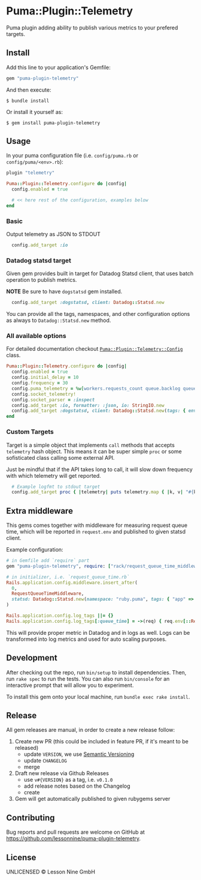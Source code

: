 # Puma::Plugin::Telemetry

Puma plugin adding ability to publish various metrics to your prefered targets.

## Install

Add this line to your application's Gemfile:

```ruby
gem "puma-plugin-telemetry"
```

And then execute:

    $ bundle install

Or install it yourself as:

    $ gem install puma-plugin-telemetry

## Usage

In your puma configuration file (i.e. `config/puma.rb` or `config/puma/<env>.rb`):

```ruby
plugin "telemetry"

Puma::Plugin::Telemetry.configure do |config|
  config.enabled = true

  # << here rest of the configuration, examples below
end
```

### Basic

Output telemetry as JSON to STDOUT

```ruby
  config.add_target :io
```

### Datadog statsd target

Given gem provides built in target for Datadog Statsd client, that uses batch operation to publish metrics.

**NOTE** Be sure to have `dogstatsd` gem installed.

```ruby
  config.add_target :dogstatsd, client: Datadog::Statsd.new
```

You can provide all the tags, namespaces, and other configuration options as always to `Datadog::Statsd.new` method.

### All available options

For detailed documentation checkout [`Puma::Plugin::Telemetry::Config`](./lib/puma/plugin/telemetry/config.rb) class.

```ruby
Puma::Plugin::Telemetry.configure do |config|
  config.enabled = true
  config.initial_delay = 10
  config.frequency = 30
  config.puma_telemetry = %w[workers.requests_count queue.backlog queue.capacity]
  config.socket_telemetry!
  config.socket_parser = :inspect
  config.add_target :io, formatter: :json, io: StringIO.new
  config.add_target :dogstatsd, client: Datadog::Statsd.new(tags: { env: ENV["RAILS_ENV"] })
end
```

### Custom Targets

Target is a simple object that implements `call` methods that accepts `telemetry` hash object. This means it can be super simple `proc` or some sofisticated class calling some external API.

Just be mindful that if the API takes long to call, it will slow down frequency with which telemetry will get reported.

```ruby
  # Example logfmt to stdout target
  config.add_target proc { |telemetry| puts telemetry.map { |k, v| "#{k}=#{v.inspect}" }.join(" ") }
```

## Extra middleware

This gems comes together with middleware for measuring request queue time, which will be reported in `request.env` and published to given statsd client.

Example configuration:

```ruby
# in Gemfile add `require` part
gem "puma-plugin-telemetry", require: ["rack/request_queue_time_middleware"]

# in initializer, i.e. `request_queue_time.rb`
Rails.application.config.middleware.insert_after(
  0,
  RequestQueueTimeMiddleware,
  statsd: Datadog::Statsd.new(namespace: "ruby.puma", tags: { "app" => "accounts" })
)

Rails.application.config.log_tags ||= {}
Rails.application.config.log_tags[:queue_time] = ->(req) { req.env[::RequestQueueTimeMiddleware::ENV_KEY] }
```

This will provide proper metric in Datadog and in logs as well. Logs can be transformed into log metrics and used for auto scaling purposes.

## Development

After checking out the repo, run `bin/setup` to install dependencies. Then, run `rake spec` to run the tests. You can also run `bin/console` for an interactive prompt that will allow you to experiment.

To install this gem onto your local machine, run `bundle exec rake install`.

## Release

All gem releases are manual, in order to create a new release follow:

1. Create new PR (this could be included in feature PR, if it's meant to be released)
   - update `VERSION`, we use [Semantic Versioning](https://semver.org/spec/v2.0.0.html)
   - update `CHANGELOG`
   - merge
2. Draft new release via Github Releases
   - use `v#{VERSION}` as a tag, i.e. `v0.1.0`
   - add release notes based on the Changelog
   - create
3. Gem will get automatically published to given rubygems server

## Contributing

Bug reports and pull requests are welcome on GitHub at https://github.com/lessonnine/puma-plugin-telemetry.

## License

UNLICENSED © Lesson Nine GmbH
